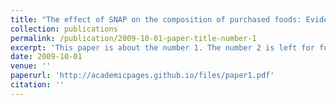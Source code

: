 ```yaml
---
title: "The effect of SNAP on the composition of purchased foods: Evidence and implications"
collection: publications
permalink: /publication/2009-10-01-paper-title-number-1
excerpt: 'This paper is about the number 1. The number 2 is left for future work.'
date: 2009-10-01
venue: ''
paperurl: 'http://academicpages.github.io/files/paper1.pdf'
citation: ''
---
```


